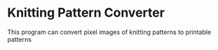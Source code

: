 # Knitting Pattern Converter
This program can convert pixel images of knitting patterns to printable patterns